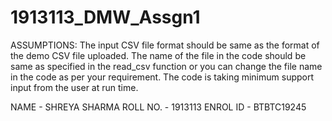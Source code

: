 # 1913113_DMW_Assgn1

ASSUMPTIONS:
The input CSV file format should be same as the format of the demo CSV file uploaded.
The name of the file in the code should be same as specified in the read_csv function or you can change the file name in the code as per your requirement.
The code is taking minimum support input from the user at run time.



NAME - SHREYA SHARMA
ROLL NO. - 1913113
ENROL ID - BTBTC19245
